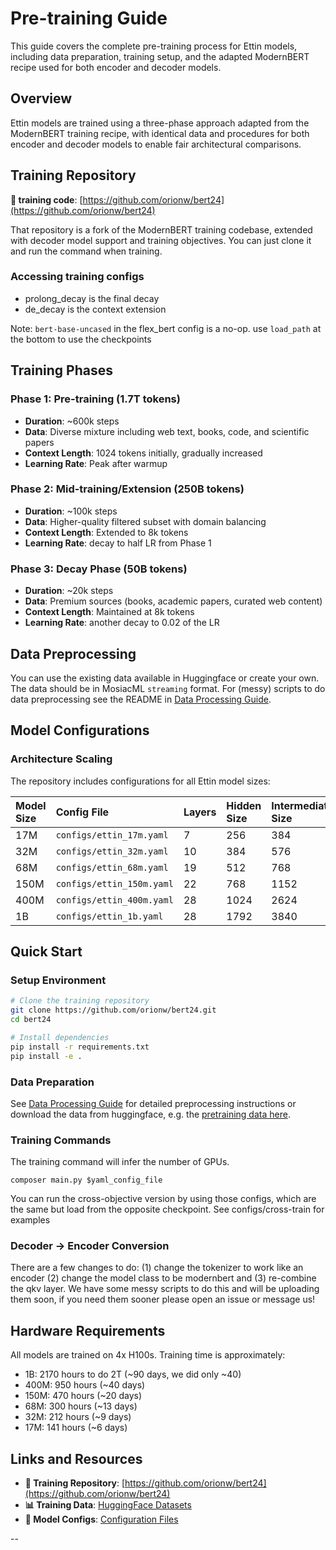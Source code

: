# Pre-training Guide

This guide covers the complete pre-training process for Ettin models, including data preparation, training setup, and the adapted ModernBERT recipe used for both encoder and decoder models.

## Overview

Ettin models are trained using a three-phase approach adapted from the ModernBERT training recipe, with identical data and procedures for both encoder and decoder models to enable fair architectural comparisons.

## Training Repository

**📖 training code**: [https://github.com/orionw/bert24](https://github.com/orionw/bert24)

That repository is a fork of the ModernBERT training codebase, extended with decoder model support and training objectives. You can just clone it and run the command when training.

### Accessing training configs
 - prolong_decay is the final decay
 - de_decay is the context extension

Note: `bert-base-uncased` in the flex_bert config is a no-op. use `load_path` at the bottom to use the checkpoints 

## Training Phases

### Phase 1: Pre-training (1.7T tokens)
- **Duration**: ~600k steps
- **Data**: Diverse mixture including web text, books, code, and scientific papers
- **Context Length**: 1024 tokens initially, gradually increased
- **Learning Rate**: Peak after warmup

### Phase 2: Mid-training/Extension (250B tokens)  
- **Duration**: ~100k steps
- **Data**: Higher-quality filtered subset with domain balancing
- **Context Length**: Extended to 8k tokens
- **Learning Rate**: decay to half LR from Phase 1

### Phase 3: Decay Phase (50B tokens)
- **Duration**: ~20k steps  
- **Data**: Premium sources (books, academic papers, curated web content)
- **Context Length**: Maintained at 8k tokens
- **Learning Rate**: another decay to 0.02 of the LR


## Data Preprocessing
You can use the existing data available in Huggingface or create your own. The data should be in MosiacML `streaming` format. For (messy) scripts to do data preprocessing see the README in [Data Processing Guide](data_processing/README.md).

## Model Configurations

### Architecture Scaling

The repository includes configurations for all Ettin model sizes:

| Model Size | Config File | Layers | Hidden Size | Intermediate Size | Attention Heads |
|:-----------|:------------|:-------|:------------|:------------------|:----------------|
| 17M        | `configs/ettin_17m.yaml` | 7 | 256 | 384 | 4 |
| 32M        | `configs/ettin_32m.yaml` | 10 | 384 | 576 | 6 |
| 68M        | `configs/ettin_68m.yaml` | 19 | 512 | 768 | 8 |
| 150M       | `configs/ettin_150m.yaml` | 22 | 768 | 1152 | 12 |
| 400M       | `configs/ettin_400m.yaml` | 28 | 1024 | 2624 | 16 |
| 1B         | `configs/ettin_1b.yaml` | 28 | 1792 | 3840 | 28 |


## Quick Start

### Setup Environment

```bash
# Clone the training repository
git clone https://github.com/orionw/bert24.git
cd bert24

# Install dependencies
pip install -r requirements.txt
pip install -e .
```

### Data Preparation

See [Data Processing Guide](data_processing/README.md) for detailed preprocessing instructions or download the data from huggingface, e.g. the [pretraining data here](https://huggingface.co/datasets/jhu-clsp/ettin-pretraining-data).

### Training Commands
The training command will infer the number of GPUs.

`composer main.py $yaml_config_file`

You can run the cross-objective version by using those configs, which are the same but load from the opposite checkpoint. See configs/cross-train for examples

### Decoder → Encoder Conversion
There are a few changes to do: (1) change the tokenizer to work like an encoder (2) change the model class to be modernbert and (3) re-combine the qkv layer. We have some messy scripts to do this and will be uploading them soon, if you need them sooner please open an issue or message us!


## Hardware Requirements
All models are trained on 4x H100s. Training time is approximately:

- 1B: 2170 hours to do 2T (~90 days, we did only ~40)
- 400M: 950 hours (~40 days)
- 150M: 470 hours (~20 days)
- 68M: 300 hours (~13 days)
- 32M: 212 hours (~9 days)
- 17M: 141 hours (~6 days)

## Links and Resources

- **📖 Training Repository**: [https://github.com/orionw/bert24](https://github.com/orionw/bert24)
- **📊 Training Data**: [HuggingFace Datasets](https://huggingface.co/datasets/jhu-clsp)
- **🔧 Model Configs**: [Configuration Files](./pretraining/configs)

--